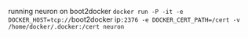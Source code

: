 running neuron on boot2docker
`docker run -P -it -e DOCKER_HOST=tcp://`boot2docker ip`:2376 -e DOCKER_CERT_PATH=/cert -v /home/docker/.docker:/cert neuron`